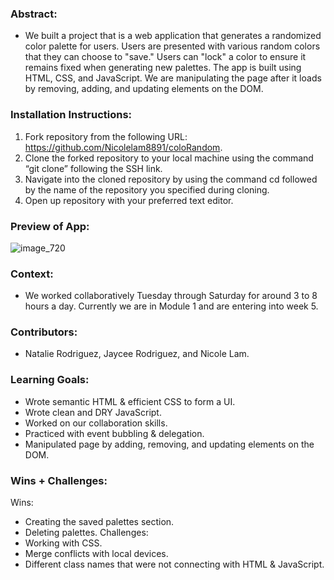 ### Abstract:
[//]: <> (Briefly describe what you built and its features. What problem is the app solving? How does this application solve that problem?)

- We built a project that is a web application that generates a randomized color palette for users. Users are presented with various random colors that they can choose to "save." Users can "lock" a color to ensure it remains fixed when generating new palettes. The app is built using HTML, CSS, and JavaScript. We are manipulating the page after it loads by removing, adding, and updating elements on the DOM. 

### Installation Instructions:
[//]: <> (What steps does a person have to take to get your app cloned down and running?)
1. Fork repository from the following URL: https://github.com/Nicolelam8891/coloRandom.
2. Clone the forked repository to your local machine using the command “git clone” following the SSH link. 
3. Navigate into the cloned repository by using the command cd followed by the name of the repository you specified during cloning. 
4. Open up repository with your preferred text editor. 

### Preview of App:
[//]: <> (Provide ONE gif or screenshot of your application - choose the "coolest" piece of functionality to show off.)

![image_720](https://github.com/Nicolelam8891/coloRandom/assets/132624450/4fe02d97-e03f-40b6-ab61-f6243193d3eb)

### Context:
[//]: <> (Give some context for the project here. How long did you have to work on it? How far into the Turing program are you?)
- We worked collaboratively Tuesday through Saturday for around 3 to 8 hours a day. Currently we are in Module 1 and are entering into week 5.

### Contributors:
[//]: <> (Who worked on this application? Link to their GitHubs.)
- Natalie Rodriguez, Jaycee Rodriguez, and Nicole Lam.

### Learning Goals:
[//]: <> (What were the learning goals of this project? What tech did you work with?)
- Wrote semantic HTML & efficient CSS to form a UI. 
- Wrote clean and DRY JavaScript. 
- Worked on our collaboration skills.
- Practiced with event bubbling & delegation.
- Manipulated page by adding, removing, and updating elements on the DOM. 

### Wins + Challenges:
[//]: <> (What are 2-3 wins you have from this project? What were some challenges you faced - and how did you get over them?)
Wins: 
- Creating the saved palettes section.
- Deleting palettes. 
Challenges: 
- Working with CSS. 
- Merge conflicts with local devices.
- Different class names that were not connecting with HTML & JavaScript. 

